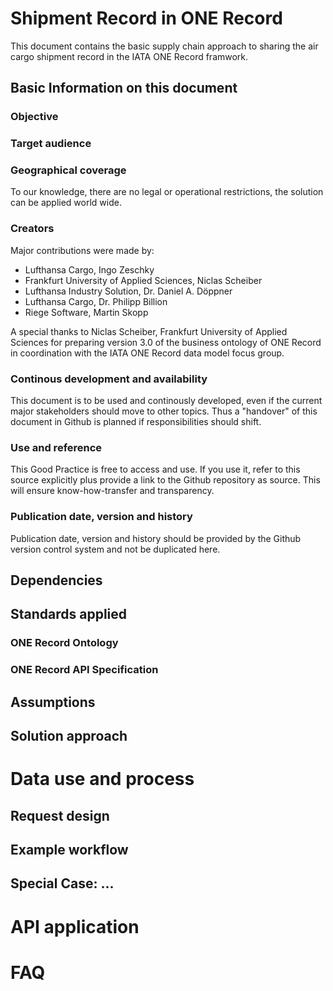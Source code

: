 # Shipment Record in ONE Record

This document contains the basic supply chain approach to sharing the air cargo shipment record in the IATA ONE Record framwork.

## Basic Information on this document

### Objective 

### Target audience

### Geographical coverage
To our knowledge, there are no legal or operational restrictions, the solution can be applied world wide.

### Creators

Major contributions were made by:

* Lufthansa Cargo, Ingo Zeschky
* Frankfurt University of Applied Sciences, Niclas Scheiber
* Lufthansa Industry Solution, Dr. Daniel A. Döppner
* Lufthansa Cargo, Dr. Philipp Billion
* Riege Software, Martin Skopp

A special thanks to Niclas Scheiber, Frankfurt University of Applied Sciences for preparing version 3.0 of the business ontology of ONE Record in coordination with the IATA ONE Record data model focus group.

### Continous development and availability

This document is to be used and continously developed, even if the current major stakeholders should move to other topics. Thus a "handover" of this document in Github is planned if responsibilities should shift.

### Use and reference

This Good Practice is free to access and use. If you use it, refer to this source explicitly plus provide a link to the Github repository as source. This will ensure know-how-transfer and transparency.

### Publication date, version and history

Publication date, version and history should be provided by the Github version control system and not be duplicated here.

## Dependencies

## Standards applied

### ONE Record Ontology

### ONE Record API Specification

## Assumptions

## Solution approach

# Data use and process

## Request design

## Example workflow


## Special Case: ...

# API application

# FAQ
